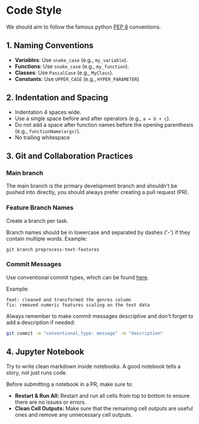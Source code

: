 # Code Style

We should aim to follow the famous python [PEP 8](https://peps.python.org/pep-0008/) conventions.

## 1. Naming Conventions

- **Variables**: Use `snake_case` (e.g., `my_variable`).
- **Functions**: Use `snake_case` (e.g., `my_function`).
- **Classes**: Use `PascalCase` (e.g., `MyClass`).
- **Constants**: Use `UPPER_CASE` (e.g., `HYPER_PARAMETER`)

## 2. Indentation and Spacing

- Indentation 4 spaces wide.
- Use a single space before and after operators (e.g., `a = b + c`).
- Do not add a space after function names before the opening parenthesis (e.g., `functionName(args)`).
- No trailing whitespace

## 3. Git and Collaboration Practices

### Main branch

The main branch is the primary development branch and shouldn't be pushed into directly, you should always prefer creating a pull request (PR).

### Feature Branch Names

Create a branch per task.

Branch names should be in lowercase and separated by dashes ('-') if they contain multiple words. Example:
```
git branch preprocess-text-features
```

### Commit Messages

Use conventional commit types, which can be found [here](https://github.com/pvdlg/conventional-changelog-metahub?tab=readme-ov-file#commit-types).

Example:
```
feat: cleaned and transformed the genres column
fix: removed numeric features scaling on the test data
```

Always remember to make commit messages descriptive and don't forget to add a description if needed:
```bash
git commit -m "conventional_type: message" -m "description"
```

## 4. Jupyter Notebook

Try to write clean markdown inside notebooks. A good notebook tells a story, not just runs code.

Before submitting a notebook in a PR, make sure to:

- **Restart & Run All:** Restart and run all cells from top to bottom to ensure there are no issues or errors.
- **Clean Cell Outputs:** Make sure that the remaining cell outputs are useful ones and remove any unnecessary cell outputs.